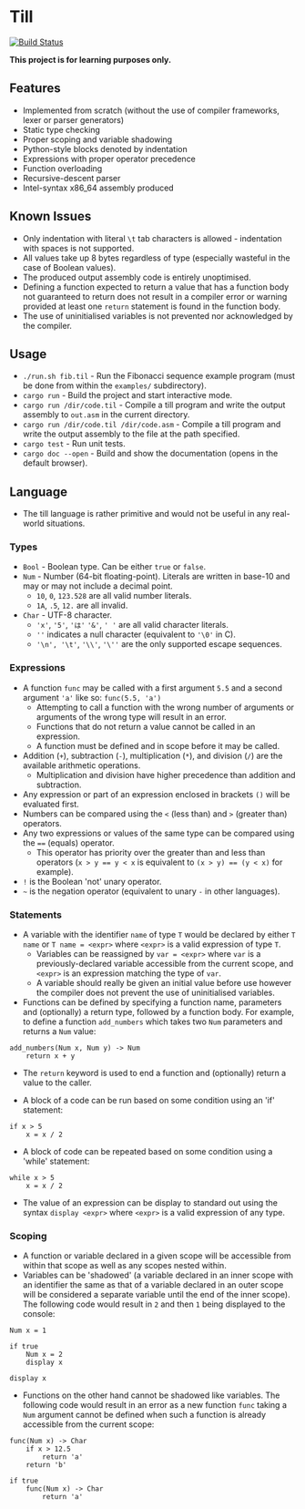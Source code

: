 # Till

[![Build Status](https://travis-ci.com/WiredSound/till.svg?branch=master)](https://travis-ci.com/WiredSound/till)

**This project is for learning purposes only.**

## Features

* Implemented from scratch (without the use of compiler frameworks, lexer or parser generators)
* Static type checking
* Proper scoping and variable shadowing
* Python-style blocks denoted by indentation
* Expressions with proper operator precedence
* Function overloading
* Recursive-descent parser
* Intel-syntax x86_64 assembly produced

## Known Issues

* Only indentation with literal `\t` tab characters is allowed - indentation with spaces is not supported.
* All values take up 8 bytes regardless of type (especially wasteful in the case of Boolean values).
* The produced output assembly code is entirely unoptimised.
* Defining a function expected to return a value that has a function body not guaranteed to return does not result in a compiler error or warning provided at least one `return` statement is found in the function body.
* The use of uninitialised variables is not prevented nor acknowledged by the compiler.

## Usage

* `./run.sh fib.til` - Run the Fibonacci sequence example program (must be done from within the `examples/` subdirectory).
* `cargo run` - Build the project and start interactive mode.
* `cargo run /dir/code.til` - Compile a till program and write the output assembly to `out.asm` in the current directory.
* `cargo run /dir/code.til /dir/code.asm` - Compile a till program and write the output assembly to the file at the path specified.
* `cargo test` - Run unit tests.
* `cargo doc --open` - Build and show the documentation (opens in the default browser).

## Language

* The till language is rather primitive and would not be useful in any real-world situations.

### Types

* `Bool` - Boolean type. Can be either `true` or `false`.
* `Num` - Number (64-bit floating-point). Literals are written in base-10 and may or may not include a decimal point.
  * `10`, `0`, `123.528` are all valid number literals.
  * `1A`, `.5`, `12.` are all invalid.
* `Char` - UTF-8 character.
  * `'x'`, `'5'`, `'は'` `'&'`, `' '` are all valid character literals.
  * `''` indicates a null character (equivalent to `'\0'` in C).
  * `'\n', '\t'`, `'\\'`, `'\''` are the only supported escape sequences.

### Expressions

* A function `func` may be called with a first argument `5.5` and a second argument  `'a'` like so: `func(5.5, 'a')`
  * Attempting to call a function with the wrong number of arguments or arguments of the wrong type will result in an error.
  * Functions that do not return a value cannot be called in an expression.
  * A function must be defined and in scope before it may be called.
* Addition (`+`), subtraction (`-`), multiplication (`*`), and division (`/`) are the available arithmetic operations.
  * Multiplication and division have higher precedence than addition and subtraction.
* Any expression or part of an expression enclosed in brackets `()` will be evaluated first.
* Numbers can be compared using the `<` (less than) and `>` (greater than) operators.
* Any two expressions or values of the same type can be compared using the `==` (equals) operator.
  * This operator has priority over the greater than and less than operators (`x > y == y < x` is equivalent to `(x > y) == (y < x)` for example).
* `!` is the Boolean 'not' unary operator.
* `~` is the negation operator (equivalent to unary `-` in other languages).

### Statements

* A variable with the identifier `name` of type `T` would be declared by either `T name` or `T name = <expr>` where `<expr>` is a valid expression of type `T`.
  * Variables can be reassigned by `var = <expr>` where `var` is a previously-declared variable accessible from the current scope, and `<expr>` is an expression matching the type of `var`.
  * A variable should really be given an initial value before use however the compiler does not prevent the use of uninitialised variables.
* Functions can be defined by specifying a function name, parameters and (optionally) a return type, followed by a function body. For example, to define a function `add_numbers` which takes two `Num` parameters and returns a `Num` value:

```
add_numbers(Num x, Num y) -> Num
	return x + y
```

* The `return` keyword is used to end a function and (optionally) return a value to the caller.

* A block of a code can be run based on some condition using an 'if' statement:

```
if x > 5
	x = x / 2
```

* A block of code can be repeated based on some condition using a 'while' statement:

```
while x > 5
	x = x / 2
```

* The value of an expression can be display to standard out using the syntax `display <expr>` where `<expr>` is a valid expression of any type.

### Scoping

* A function or variable declared in a given scope will be accessible from within that scope as well as any scopes nested within.
* Variables can be 'shadowed' (a variable declared in an inner scope with an identifier the same as that of a variable declared in an outer scope will be considered a separate variable until the end of the inner scope). The following code would result in `2` and then `1` being displayed to the console:

```
Num x = 1

if true
	Num x = 2
	display x

display x
```

* Functions on the other hand cannot be shadowed like variables. The following code would result in an error as a new function `func` taking a `Num` argument cannot be defined when such a function is already accessible from the current scope:

```
func(Num x) -> Char
	if x > 12.5
		return 'a'
	return 'b'

if true
	func(Num x) -> Char
		return 'a'
```

